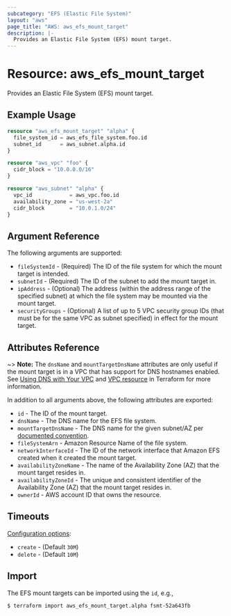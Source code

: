 ```yaml
---
subcategory: "EFS (Elastic File System)"
layout: "aws"
page_title: "AWS: aws_efs_mount_target"
description: |-
  Provides an Elastic File System (EFS) mount target.
---
```


# Resource: aws_efs_mount_target

Provides an Elastic File System (EFS) mount target.

## Example Usage

```terraform
resource "aws_efs_mount_target" "alpha" {
  file_system_id = aws_efs_file_system.foo.id
  subnet_id      = aws_subnet.alpha.id
}

resource "aws_vpc" "foo" {
  cidr_block = "10.0.0.0/16"
}

resource "aws_subnet" "alpha" {
  vpc_id            = aws_vpc.foo.id
  availability_zone = "us-west-2a"
  cidr_block        = "10.0.1.0/24"
}
```

## Argument Reference

The following arguments are supported:

* `fileSystemId` - (Required) The ID of the file system for which the mount target is intended.
* `subnetId` - (Required) The ID of the subnet to add the mount target in.
* `ipAddress` - (Optional) The address (within the address range of the specified subnet) at
which the file system may be mounted via the mount target.
* `securityGroups` - (Optional) A list of up to 5 VPC security group IDs (that must
be for the same VPC as subnet specified) in effect for the mount target.

## Attributes Reference

~> **Note:** The `dnsName` and `mountTargetDnsName` attributes are only useful if the mount target is in a VPC that has
support for DNS hostnames enabled. See [Using DNS with Your VPC](http://docs.aws.amazon.com/AmazonVPC/latest/UserGuide/vpc-dns.html)
and [VPC resource](/docs/providers/aws/r/vpc.html#enable_dns_hostnames) in Terraform for more information.

In addition to all arguments above, the following attributes are exported:

* `id` - The ID of the mount target.
* `dnsName` - The DNS name for the EFS file system.
* `mountTargetDnsName` - The DNS name for the given subnet/AZ per [documented convention](http://docs.aws.amazon.com/efs/latest/ug/mounting-fs-mount-cmd-dns-name.html).
* `fileSystemArn` - Amazon Resource Name of the file system.
* `networkInterfaceId` - The ID of the network interface that Amazon EFS created when it created the mount target.
* `availabilityZoneName` - The name of the Availability Zone (AZ) that the mount target resides in.
* `availabilityZoneId` - The unique and consistent identifier of the Availability Zone (AZ) that the mount target resides in.
* `ownerId` - AWS account ID that owns the resource.

## Timeouts

[Configuration options](https://developer.hashicorp.com/terraform/language/resources/syntax#operation-timeouts):

- `create` - (Default `30M`)
- `delete` - (Default `10M`)

## Import

The EFS mount targets can be imported using the `id`, e.g.,

```
$ terraform import aws_efs_mount_target.alpha fsmt-52a643fb
```

<!-- cache-key: cdktf-0.17.0-pre.15 input-1f57eaadcd6ea38aae5b56061a32548a7594567caf505965a42a00c6f07c8466 -->
